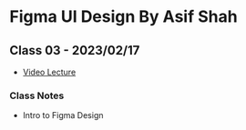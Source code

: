 # Figma UI Design By Asif Shah

## Class 03 - 2023/02/17

- [Video Lecture](https://www.youtube.com/live/9prcyrZ6Sxc?feature=share)

### Class Notes

- Intro to Figma Design
